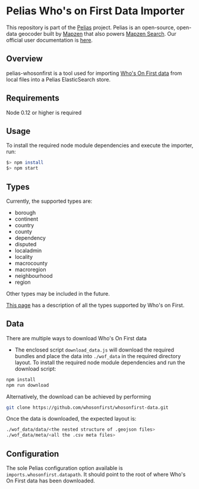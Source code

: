 # Pelias Who's on First Data Importer

This repository is part of the [Pelias](https://github.com/pelias/pelias)
project. Pelias is an open-source, open-data geocoder built by
[Mapzen](https://www.mapzen.com/) that also powers [Mapzen Search](https://mapzen.com/projects/search). Our
official user documentation is [here](https://mapzen.com/documentation/search/).

## Overview

pelias-whosonfirst is a tool used for importing [Who's On First data](https://whosonfirst.mapzen.com/) from local files into a Pelias ElasticSearch store.

## Requirements

Node 0.12 or higher is required

## Usage

To install the required node module dependencies and execute the importer, run:

```bash
$> npm install
$> npm start
```

## Types

Currently, the supported types are:

- borough
- continent
- country
- county
- dependency
- disputed
- localadmin
- locality
- macrocounty
- macroregion
- neighbourhood
- region

Other types may be included in the future.

[This page](https://github.com/whosonfirst/whosonfirst-placetypes) has a description of all the types supported by Who's on First.

## Data

There are multiple ways to download Who's On First data

* The enclosed script `download_data.js` will download the required bundles and place the data into `./wof_data` in the required directory layout.  To install the required node module dependencies and run the download script:

```bash
npm install
npm run download
```

Alternatively, the download can be achieved by performing

```bash
git clone https://github.com/whosonfirst/whosonfirst-data.git
```

Once the data is downloaded, the expected layout is:

```bash
./wof_data/data/<the nested structure of .geojson files>
./wof_data/meta/<all the .csv meta files>
```


## Configuration

The sole Pelias configuration option available is `imports.whosonfirst.datapath`.  It should point to the root of where Who's On First data has been downloaded.
